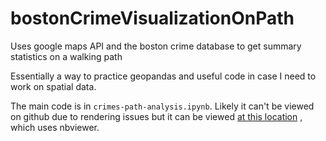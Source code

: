 # bostonCrimeVisualizationOnPath
Uses google maps API and the boston crime database to get summary statistics on a walking path


Essentially a way to practice geopandas and useful code in case I need to work on spatial data.

The main code is in `crimes-path-analysis.ipynb`.  Likely it can't be viewed on github due to rendering issues but
it can be viewed [at this location](https://nbviewer.org/github/jaime-varela/bostonCrimeVisualizationOnPath/blob/main/crimes-path-analysis.ipynb) , which uses nbviewer.